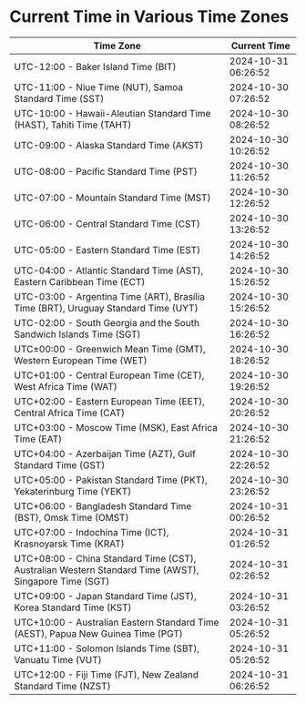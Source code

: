 # Current Time in Various Time Zones

| Time Zone | Current Time |
|-----------|--------------|
| UTC-12:00 - Baker Island Time (BIT) | 2024-10-31 06:26:52 |
| UTC-11:00 - Niue Time (NUT), Samoa Standard Time (SST) | 2024-10-30 07:26:52 |
| UTC-10:00 - Hawaii-Aleutian Standard Time (HAST), Tahiti Time (TAHT) | 2024-10-30 08:26:52 |
| UTC-09:00 - Alaska Standard Time (AKST) | 2024-10-30 10:26:52 |
| UTC-08:00 - Pacific Standard Time (PST) | 2024-10-30 11:26:52 |
| UTC-07:00 - Mountain Standard Time (MST) | 2024-10-30 12:26:52 |
| UTC-06:00 - Central Standard Time (CST) | 2024-10-30 13:26:52 |
| UTC-05:00 - Eastern Standard Time (EST) | 2024-10-30 14:26:52 |
| UTC-04:00 - Atlantic Standard Time (AST), Eastern Caribbean Time (ECT) | 2024-10-30 15:26:52 |
| UTC-03:00 - Argentina Time (ART), Brasília Time (BRT), Uruguay Standard Time (UYT) | 2024-10-30 15:26:52 |
| UTC-02:00 - South Georgia and the South Sandwich Islands Time (SGT) | 2024-10-30 16:26:52 |
| UTC±00:00 - Greenwich Mean Time (GMT), Western European Time (WET) | 2024-10-30 18:26:52 |
| UTC+01:00 - Central European Time (CET), West Africa Time (WAT) | 2024-10-30 19:26:52 |
| UTC+02:00 - Eastern European Time (EET), Central Africa Time (CAT) | 2024-10-30 20:26:52 |
| UTC+03:00 - Moscow Time (MSK), East Africa Time (EAT) | 2024-10-30 21:26:52 |
| UTC+04:00 - Azerbaijan Time (AZT), Gulf Standard Time (GST) | 2024-10-30 22:26:52 |
| UTC+05:00 - Pakistan Standard Time (PKT), Yekaterinburg Time (YEKT) | 2024-10-30 23:26:52 |
| UTC+06:00 - Bangladesh Standard Time (BST), Omsk Time (OMST) | 2024-10-31 00:26:52 |
| UTC+07:00 - Indochina Time (ICT), Krasnoyarsk Time (KRAT) | 2024-10-31 01:26:52 |
| UTC+08:00 - China Standard Time (CST), Australian Western Standard Time (AWST), Singapore Time (SGT) | 2024-10-31 02:26:52 |
| UTC+09:00 - Japan Standard Time (JST), Korea Standard Time (KST) | 2024-10-31 03:26:52 |
| UTC+10:00 - Australian Eastern Standard Time (AEST), Papua New Guinea Time (PGT) | 2024-10-31 05:26:52 |
| UTC+11:00 - Solomon Islands Time (SBT), Vanuatu Time (VUT) | 2024-10-31 05:26:52 |
| UTC+12:00 - Fiji Time (FJT), New Zealand Standard Time (NZST) | 2024-10-31 06:26:52 |
